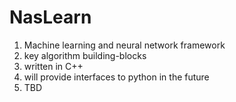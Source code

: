 NasLearn
========

1. Machine learning and neural network framework
2. key algorithm building-blocks
3. written in C++
4. will provide interfaces to python in the future
5. TBD

